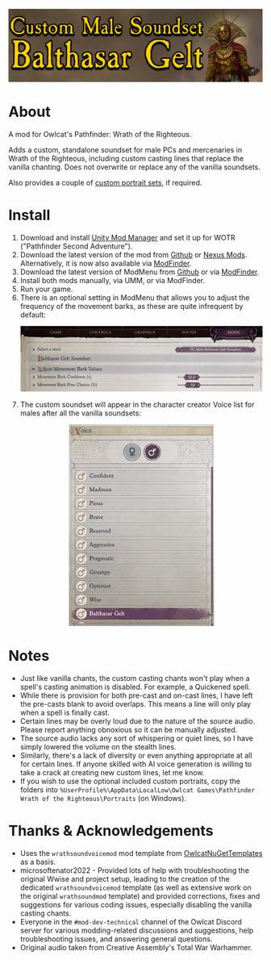 <p align="center"><img src="img/Gelt_Soundset_Header.png?raw=true" alt="Header image"/></p>

# About

A mod for Owlcat's Pathfinder: Wrath of the Righteous.

Adds a custom, standalone soundset for male PCs and mercenaries in Wrath of the Righteous, including custom casting lines that replace the vanilla chanting. Does not overwrite or replace any of the vanilla soundsets.

Also provides a couple of [custom portrait sets](https://github.com/DarthParametric/WOTR_Custom_Soundset_Balthasar_Gelt/releases/latest/download/Portraits.zip), if required.

# Install
1. Download and install [Unity Mod Manager](https://www.nexusmods.com/site/mods/21) and set it up for WOTR ("Pathfinder Second Adventure").
1. Download the latest version of the mod from [Github](https://github.com/DarthParametric/WOTR_Custom_Soundset_Balthasar_Gelt/releases/latest) or [Nexus Mods](https://www.nexusmods.com/pathfinderwrathoftherighteous/mods/713). Alternatively, it is now also available via [ModFinder](https://github.com/Pathfinder-WOTR-Modding-Community/ModFinder/releases/latest).
1. Download the latest version of ModMenu from [Github](https://github.com/CasDragon/ModMenu/releases/latest) or via [ModFinder](https://github.com/Pathfinder-WOTR-Modding-Community/ModFinder/releases/latest).
1. Install both mods manually, via UMM, or via ModFinder.
1. Run your game.
1. There is an optional setting in ModMenu that allows you to adjust the frequency of the movement barks, as these are quite infrequent by default:
   <p align="center"><img src="img/Gelt_Soundset_MM_Options.png?raw=true" alt="ModMenu bark config options screenshot" width="500" height="130"/></p>
1. The custom soundset will appear in the character creator Voice list for males after all the vanilla soundsets:
   <p align="center"><img src="img/Gelt_Soundset_Character_Creator_List.png?raw=true" alt="Character creator voice selection screenshot"/></p>

# Notes
- Just like vanilla chants, the custom casting chants won't play when a spell's casting animation is disabled. For example, a Quickened spell.
- While there is provision for both pre-cast and on-cast lines, I have left the pre-casts blank to avoid overlaps. This means a line will only play when a spell is finally cast.
- Certain lines may be overly loud due to the nature of the source audio. Please report anything obnoxious so it can be manually adjusted.
- The source audio lacks any sort of whispering or quiet lines, so I have simply lowered the volume on the stealth lines.
- Similarly, there's a lack of diversity or even anything appropriate at all for certain lines. If anyone skilled with AI voice generation is willing to take a crack at creating new custom lines, let me know.
- If you wish to use the optional included custom portraits, copy the folders into `%UserProfile%\AppData\LocalLow\Owlcat Games\Pathfinder Wrath of the Righteous\Portraits` (on Windows).

# Thanks & Acknowledgements
- Uses the `wrathsoundvoicemod` mod template from [OwlcatNuGetTemplates](https://github.com/xADDBx/OwlcatNuGetTemplates) as a basis.
- microsoftenator2022 - Provided lots of help with troubleshooting the original Wwise and project setup, leading to the creation of the dedicated `wrathsoundvoicemod` template (as well as extensive work on the original `wrathsoundmod` template) and provided corrections, fixes and suggestions for various coding issues, especially disabling the vanilla casting chants.
- Everyone in the `#mod-dev-technical` channel of the Owlcat Discord server for various modding-related discussions and suggestions, help troubleshooting issues, and answering general questions.
- Original audio taken from Creative Assembly's Total War Warhammer.
